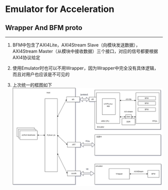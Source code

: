# Emulator for Acceleration

## Wrapper And BFM proto
---------
1. BFM中包含了AXI4Lite，AXI4Stream Slave（向模块发送数据），AXI4Stream Master（从模块中接收数据）三个接口，对应的信号都要根据AXI4协议给定

2. 使用Emulator时也可以不用Wrapper，因为Wrapper中完全没有具体逻辑，而且对用户也应该是不可见的

3. 上次统一的框图如下
![结构框图](./emulation.drawio.png "")